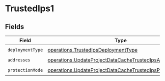 # TrustedIps1


## Fields

| Field                                                                                                                                  | Type                                                                                                                                   | Required                                                                                                                               | Description                                                                                                                            |
| -------------------------------------------------------------------------------------------------------------------------------------- | -------------------------------------------------------------------------------------------------------------------------------------- | -------------------------------------------------------------------------------------------------------------------------------------- | -------------------------------------------------------------------------------------------------------------------------------------- |
| `deploymentType`                                                                                                                       | [operations.TrustedIpsDeploymentType](../../models/operations/trustedipsdeploymenttype.md)                                             | :heavy_check_mark:                                                                                                                     | N/A                                                                                                                                    |
| `addresses`                                                                                                                            | [operations.UpdateProjectDataCacheTrustedIpsAddresses](../../models/operations/updateprojectdatacachetrustedipsaddresses.md)[]         | :heavy_check_mark:                                                                                                                     | N/A                                                                                                                                    |
| `protectionMode`                                                                                                                       | [operations.UpdateProjectDataCacheTrustedIpsProtectionMode](../../models/operations/updateprojectdatacachetrustedipsprotectionmode.md) | :heavy_check_mark:                                                                                                                     | N/A                                                                                                                                    |